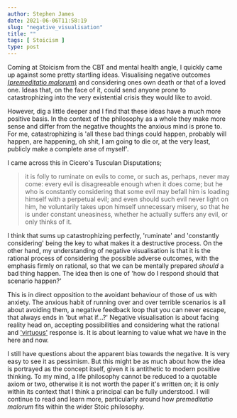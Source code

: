 ```yaml
---
author: Stephen James
date: 2021-06-06T11:58:19
slug: "negative_visualisation"
title: ""
tags: [ Stoicism ]
type: post
---
```

Coming at Stoicism from the CBT and mental health angle, I quickly came up against some pretty startling ideas. Visualising negative outcomes [(*premeditatio malorum*)](https://medium.com/stoicism-philosophy-as-a-way-of-life/lets-talk-about-the-premeditation-of-adversity-2f7d40fbb7d0) and considering ones own death or that of a loved one. Ideas that, on the face of it, could send anyone prone to catastrophizing into the very existential crisis they would like to avoid. 

However, dig a little deeper and I find that these ideas have a much more positive basis. In the context of the philosophy as a whole they make more sense and differ from the negative thoughts the anxious mind is prone to. For me, catastrophizing is 'all these bad things could happen, probably will happen, are happening, oh shit, I am going to die or, at the very least, publicly make a complete arse of myself'. 

I came across this in Cicero's Tusculan Disputations;
> it is folly to ruminate on evils to come, or such as, perhaps, never may come: every evil is disagreeable enough when it does come; but he who is constantly considering that some evil may befall him is loading himself with a perpetual evil; and even should such evil never light on him, he voluntarily takes upon himself unnecessary misery, so that he is under constant uneasiness, whether he actually suffers any evil, or only thinks of it.

I think that sums up catastrophizing perfectly, 'ruminate' and 'constantly considering' being the key to what makes it a destructive process. On the other hand, my understanding of negative visualisation is that it is the rational process of considering the possible adverse outcomes, with the emphasis firmly on rational, so that we can be mentally prepared *should* a bad thing happen. The idea then is one of 'how do I respond should that scenario happen?'

This is in direct opposition to the avoidant behaviour of those of us with anxiety. The anxious habit of running over and over terrible scenarios is all about avoiding them, a negative feedback loop that you can never escape, that always ends in 'but what if...?' Negative visualisation is about facing reality head on, accepting possibilities and considering what the rational and ['virtuous'](https://donaldrobertson.name/2018/01/18/what-do-the-stoic-virtues-mean/) response is. It is about learning to value what we have in the here and now. 

I still have questions about the apparent bias towards the negative. It is very easy to see it as pessimism. But this might be as much about how the idea is portrayed as the concept itself, given it is antithetic to modern positive thinking. To my mind, a life philosophy cannot be reduced to a quotable axiom or two, otherwise it is not worth the paper it's written on; it is only within its context that I think a principal can be fully understood. I will continue to read and learn more, particularly around how *premeditatio malorum* fits within the wider Stoic philosophy. 
